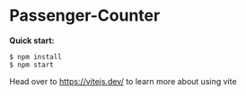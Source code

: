 # Passenger-Counter

**Quick start:**

```
$ npm install
$ npm start
````

Head over to https://vitejs.dev/ to learn more about using vite
